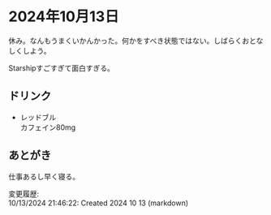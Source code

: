 # 2024年10月13日

休み。なんもうまくいかんかった。何かをすべき状態ではない。しばらくおとなしくしよう。

Starshipすごすぎて面白すぎる。

## ドリンク

- レッドブル  
カフェイン80mg

## あとがき

仕事あるし早く寝る。

変更履歴:  
10/13/2024 21:46:22: Created 2024 10 13 (markdown)  
